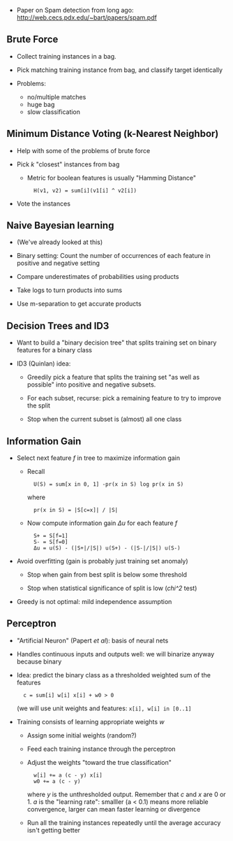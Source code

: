 * Paper on Spam detection from long ago:
  <http://web.cecs.pdx.edu/~bart/papers/spam.pdf>

## Brute Force

* Collect training instances in a bag.

* Pick matching training instance from bag, and classify
  target identically

* Problems:

    * no/multiple matches
    * huge bag
    * slow classification

## Minimum Distance Voting (k-Nearest Neighbor)

* Help with some of the problems of brute force

* Pick *k* "closest" instances from bag

    * Metric for boolean features is usually "Hamming
      Distance"

            H(v1, v2) = sum[i](v1[i] ^ v2[i])

* Vote the instances

## Naive Bayesian learning

* (We've already looked at this)

* Binary setting: Count the number of occurrences of each feature in
  positive and negative setting

* Compare underestimates of probabilities using products

* Take logs to turn products into sums

* Use m-separation to get accurate products

## Decision Trees and ID3

* Want to build a "binary decision tree" that splits
  training set on binary features for a binary class

* ID3 (Quinlan) idea:

  * Greedily pick a feature that splits the training set "as
    well as possible" into positive and negative subsets.

  * For each subset, recurse: pick a remaining feature to
    try to improve the split

  * Stop when the current subset is (almost) all one class

## Information Gain

* Select next feature *f* in tree to maximize information
  gain

    * Recall

            U(S) = sum[x in 0, 1] -pr(x in S) log pr(x in S)

      where

            pr(x in S) = |S[c=x]| / |S|

    * Now compute information gain *Δu* for each feature *f*

            S+ = S[f=1]
            S- = S[f=0]
            Δu = u(S) - (|S+|/|S|) u(S+) - (|S-|/|S|) u(S-)

* Avoid overfitting (gain is probably just training set
  anomaly)

    * Stop when gain from best split is below some threshold

    * Stop when statistical significance of split is low
      (*chi^2* test)

* Greedy is not optimal: mild independence assumption

## Perceptron

* "Artificial Neuron" (Papert *et al*): basis of neural nets

* Handles continuous inputs and outputs well: we will
  binarize anyway because binary

* Idea: predict the binary class as a thresholded weighted sum 
  of the features

        c = sum[i] w[i] x[i] + w0 > 0

  (we will use unit weights and features: `x[i], w[i] in [0..1]`

* Training consists of learning appropriate weights *w*

    * Assign some initial weights (random?)

    * Feed each training instance through the perceptron

    * Adjust the weights "toward the true classification"

            w[i] += a (c - y) x[i]
            w0 += a (c - y)

      where *y* is the unthresholded output. Remember that
      *c* and *x* are 0 or 1. *a* is the "learning rate":
      smalller (a < 0.1) means more reliable convergence,
      larger can mean faster learning or divergence

    * Run all the training instances repeatedly until the
      average accuracy isn't getting better
